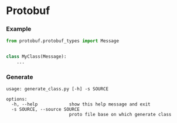# Protobuf

### Example

```python
from protobuf.protobuf_types import Message


class MyClass(Message):
    ...
```

### Generate

```
usage: generate_class.py [-h] -s SOURCE

options:
  -h, --help            show this help message and exit
  -s SOURCE, --source SOURCE
                        proto file base on which generate class
```